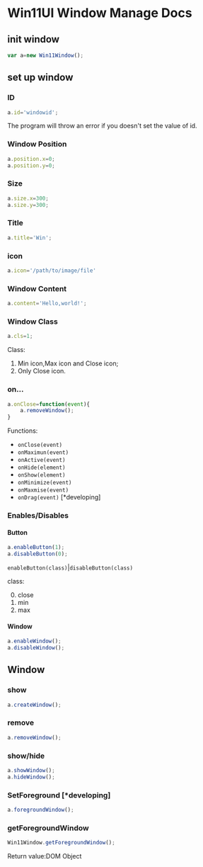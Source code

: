 # Win11UI Window Manage Docs

## init window

```js
var a=new Win11Window();
```

## set up window
### ID
```js
a.id='windowid';
```
The program will throw an error if you doesn't set the value of id.

### Window Position
```js
a.position.x=0;
a.position.y=0;
```
### Size
```js
a.size.x=300;
a.size.y=300;
```
### Title
```js
a.title='Win';
```
### icon
```js
a.icon='/path/to/image/file'
```
### Window Content
```js
a.content='Hello,world!';
```
### Window Class
```js
a.cls=1;
```
Class:
1. Min icon,Max icon and Close icon;  
2. Only Close icon.

### on...
```js
a.onClose=function(event){
    a.removeWindow();
}
```
Functions:
* `onClose(event)`
* `onMaximun(event)`
* `onActive(event)`
* `onHide(element)`
* `onShow(element)`
* `onMinimize(event)`
* `onMaxmise(event)`
* `onDrag(event)` [*developing]

### Enables/Disables
#### Button
```js
a.enableButton(1);
a.disableButton(0);
```
`enableButton(class)`|`disableButton(class)`

class:

0. close
1. min
2. max

#### Window
```js
a.enableWindow();
a.disableWindow();
```

## Window
### show
```js
a.createWindow();
```
### remove
```js
a.removeWindow();
```
### show/hide
```js
a.showWindow();
a.hideWindow();
```
### SetForeground [*developing]
```js
a.foregroundWindow();
```
### getForegroundWindow
```js
Win11Window.getForegroundWindow();
```
Return value:DOM Object